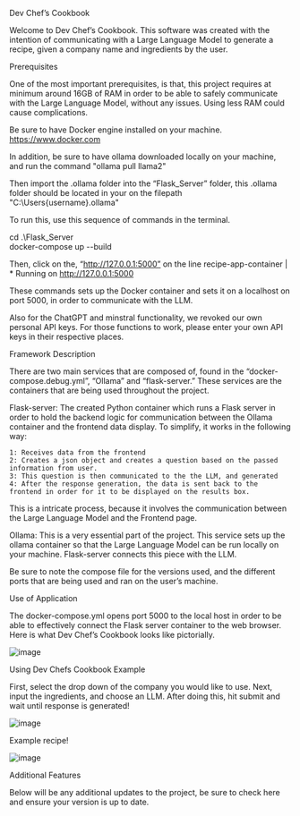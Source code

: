 Dev Chef’s Cookbook

Welcome to Dev Chef’s Cookbook. This software was created with the intention of communicating with a Large Language Model to generate a recipe, given a company name and ingredients by the user.

Prerequisites 

One of the most important prerequisites, is that, this project requires at minimum around 16GB of RAM in order to be able to safely communicate with the Large Language Model, without any issues. Using less RAM could cause complications. 

Be sure to have Docker engine installed on your machine. https://www.docker.com

In addition, be sure to have ollama downloaded locally on your machine, and run the command "ollama pull llama2"

Then import the .ollama folder into the “Flask_Server” folder, this .ollama folder should be located in your on the filepath "C:\Users\{username}\.ollama"

To run this, use this sequence of commands in the terminal.


cd .\Flask_Server\
docker-compose up --build 

Then, click on the, “http://127.0.0.1:5000” on the line 
recipe-app-container  |  * Running on http://127.0.0.1:5000


These commands sets up the Docker container and sets it on a localhost on port 5000, in order to communicate with the LLM.

Also for the ChatGPT and minstral functionality, we revoked our own personal API keys. For those functions to work, please enter your own API keys in their respective places.

Framework Description

There are two main services that are composed of, found in the “docker-compose.debug.yml”, 
“Ollama” and “flask-server.” These services are the containers that are being used throughout the project.

Flask-server: The created Python container which runs a Flask server in order to hold the backend logic for communication between the Ollama container and the frontend data display. To simplify, it works in the following way:

	1: Receives data from the frontend
	2: Creates a json object and creates a question based on the passed information from user.
	3: This question is then communicated to the the LLM, and generated
	4: After the response generation, the data is sent back to the frontend in order for it to be displayed on the results box.

This is a intricate process, because it involves the communication between the Large Language Model and the Frontend page. 

Ollama: This is a very essential part of the project. This service sets up the ollama container so that the Large Language Model can be run locally on your machine. Flask-server connects this piece with the LLM.

Be sure to note the compose file for the versions used, and the different ports that are being used and ran on the user’s machine.

Use of Application

The docker-compose.yml opens port 5000 to the local host in order to be able to effectively connect the Flask server container to the web browser. Here is what Dev Chef’s Cookbook looks like pictorially. 


![image](https://github.com/user-attachments/assets/0d965056-8de2-4b94-9631-4ec02f0b8e17)



Using Dev Chefs Cookbook Example




First, select the drop down of the company you would like to use. 
Next, input the ingredients, and choose an LLM.
After doing this, hit submit and wait until response is generated!

![image](https://github.com/user-attachments/assets/87e5869f-0178-499f-8b8c-a28b833cb699)



Example recipe!


![image](https://github.com/user-attachments/assets/12b22b33-25df-4cf4-ba86-9455a9966b16)




Additional Features

Below will be any additional updates to the project, be sure to check here and ensure your version is up to date.
